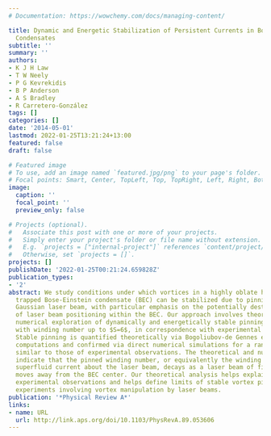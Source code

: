```yaml
---
# Documentation: https://wowchemy.com/docs/managing-content/

title: Dynamic and Energetic Stabilization of Persistent Currents in Bose-Einstein
  Condensates
subtitle: ''
summary: ''
authors:
- K J H Law
- T W Neely
- P G Kevrekidis
- B P Anderson
- A S Bradley
- R Carretero-González
tags: []
categories: []
date: '2014-05-01'
lastmod: 2022-01-25T13:21:24+13:00
featured: false
draft: false

# Featured image
# To use, add an image named `featured.jpg/png` to your page's folder.
# Focal points: Smart, Center, TopLeft, Top, TopRight, Left, Right, BottomLeft, Bottom, BottomRight.
image:
  caption: ''
  focal_point: ''
  preview_only: false

# Projects (optional).
#   Associate this post with one or more of your projects.
#   Simply enter your project's folder or file name without extension.
#   E.g. `projects = ["internal-project"]` references `content/project/deep-learning/index.md`.
#   Otherwise, set `projects = []`.
projects: []
publishDate: '2022-01-25T00:21:24.659828Z'
publication_types:
- '2'
abstract: We study conditions under which vortices in a highly oblate harmonically
  trapped Bose-Einstein condensate (BEC) can be stabilized due to pinning by a blue-detuned
  Gaussian laser beam, with particular emphasis on the potentially destabilizing effects
  of laser beam positioning within the BEC. Our approach involves theoretical and
  numerical exploration of dynamically and energetically stable pinning of vortices
  with winding number up to $S=6$, in correspondence with experimental observations.
  Stable pinning is quantified theoretically via Bogoliubov-de Gennes excitation spectrum
  computations and confirmed via direct numerical simulations for a range of conditions
  similar to those of experimental observations. The theoretical and numerical results
  indicate that the pinned winding number, or equivalently the winding number of the
  superfluid current about the laser beam, decays as a laser beam of fixed intensity
  moves away from the BEC center. Our theoretical analysis helps explain previous
  experimental observations and helps define limits of stable vortex pinning for future
  experiments involving vortex manipulation by laser beams.
publication: '*Physical Review A*'
links:
- name: URL
  url: http://link.aps.org/doi/10.1103/PhysRevA.89.053606
---
```

